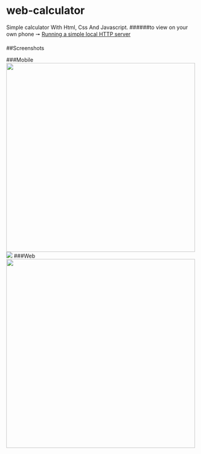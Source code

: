 # web-calculator
Simple calculator With Html, Css And Javascript.
######to view on your own phone 🠖 [Running a simple local HTTP server](https://developer.mozilla.org/en-US/docs/Learn/Common_questions/set_up_a_local_testing_server)

##Screenshots

###Mobile
<img src="calculator-mobile-2.png" alt="" height="500">
![](calculator-mobile-2.png)
###Web
<img src="calculator-web.png" alt="" height="500">


